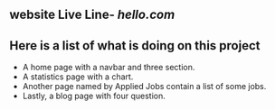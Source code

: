 ## website Live Line- _hello.com_

## Here is a list of what is doing on this project
* A home page with a navbar and three section.
* A statistics page with a chart.
* Another page named by Applied Jobs contain a list of some jobs.
* Lastly, a blog page with four question.